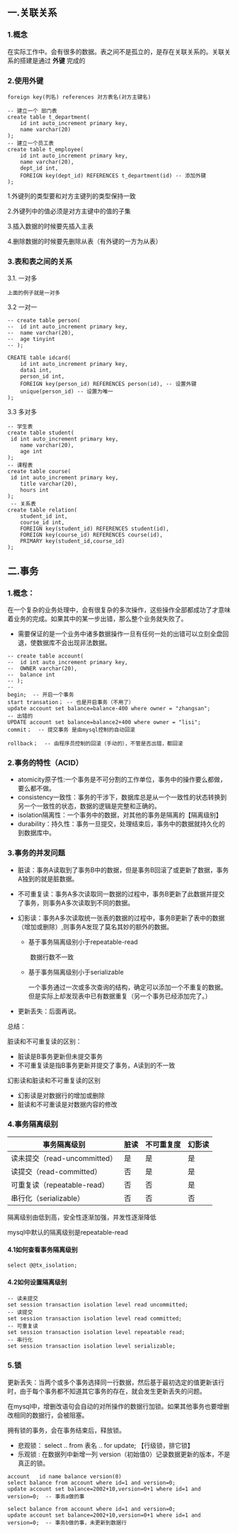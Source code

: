 ## 一.关联关系

### 1.概念

在实际工作中。会有很多的数据。表之间不是孤立的，是存在关联关系的。关联关系的搭建是通过 **外键** 完成的

### 2.使用外键

```mysql
foreign key(列名) references 对方表名(对方主键名)
```

```mysql
-- 建立一个 部门表
create table t_department(
	id int auto_increment primary key,
	name varchar(20)
);
-- 建立一个员工表
create table t_employee(
	id int auto_increment primary key,
	name varchar(20),
	dept_id int,
	FOREIGN key(dept_id) REFERENCES t_department(id) -- 添加外键
);
```

1.外键列的类型要和对方主键列的类型保持一致

2.外键列中的值必须是对方主键中的值的子集

3.插入数据的时候要先插入主表

4.删除数据的时候要先删除从表（有外键的一方为从表）

### 3.表和表之间的关系

3.1. 一对多

```
上面的例子就是一对多
```

3.2 一对一

```mysql
-- create table person(
-- 	id int auto_increment primary key,
-- 	name varchar(20),
--  age tinyint
-- );

CREATE table idcard(
	id int auto_increment primary key,
	data1 int,
	person_id int,
	FOREIGN key(person_id) REFERENCES person(id), -- 设置外键
	unique(person_id) -- 设置为唯一
);
```

3.3 多对多

```mysql
-- 学生表
create table student(
 id int auto_increment primary key,
	name varchar(20),
	age int
);
-- 课程表
create table course(
 id int auto_increment primary key,
	title varchar(20),
	hours int
);
 -- 关系表
create table relation(
	student_id int,
	course_id int,
	FOREIGN key(student_id) REFERENCES student(id),
	FOREIGN key(course_id) REFERENCES course(id),
	PRIMARY key(student_id,course_id)
);

```

## 二.事务

### 1.概念：

在一个复杂的业务处理中，会有很复杂的多次操作，这些操作全部都成功了才意味着业务的完成。如果其中的某一步出错，那么整个业务就失败了。

- 需要保证的是一个业务中诸多数据操作一旦有任何一处的出错可以立刻全盘回退，使数据库不会出现非法数据。

```mysql
-- create table account(
-- 	id int auto_increment primary key,
-- 	OWNER varchar(20),
-- 	balance int
-- );
-- 
begin;  -- 开启一个事务
start transation； -- 也是开启事务（不用了）
update account set balance=balance-400 where owner = "zhangsan";
-- 出错的 
UPDATE account set balance=balance2+400 where owner = "lisi";
commit；  -- 提交事务 是由mysql控制的自动回滚

rollback；  -- 由程序员控制的回滚（手动的），不管是否出错，都回滚
```

### 2.事务的特性（ACID）



- atomicity原子性:一个事务是不可分割的工作单位，事务中的操作要么都做，要么都不做。
- consistency一致性：事务的干涉下，数据库总是从一个一致性的状态转换到另一个一致性的状态，数据的逻辑是完整和正确的。
- isolation隔离性：一个事务中的数据，对其他的事务是隔离的【隔离级别】
- durability：持久性：事务一旦提交，处理结束后，事务中的数据就持久化的到数据库中。

### 3.事务的并发问题

- 脏读：事务A读取到了事务B中的数据，但是事务B回滚了或更新了数据，事务A独到的就是脏数据。

- 不可重复读：事务A多次读取同一数据的过程中，事务B更新了此数据并提交了事务，则事务A多次读取到不同的数据。

- 幻影读：事务A多次读取统一张表的数据的过程中，事务B更新了表中的数据（增加或删除）,则事务A发现了莫名其妙的额外的数据。

  - 基于事务隔离级别小于repeatable-read

    ​	数据行数不一致

  - 基于事务隔离级别小于serializable

    ​	一个事务通过一次或多次查询的结构，确定可以添加一个不重复的数据。但是实际上却发现表中已有数据重复（另一个事务已经添加完了。）

- 更新丢失：后面再说。

总结：

脏读和不可重复读的区别：

- 脏读是B事务更新但未提交事务
- 不可重复读是指B事务更新并提交了事务，A读到的不一致

幻影读和脏读和不可重复读的区别

- 幻影读是对数据行的增加或删除
- 脏读和不可重读是对数据内容的修改

### 4.事务隔离级别

| 事务隔离级别                 | 脏读   | 不可重复度 | 幻影读  |
| ---------------------- | ---- | ----- | ---- |
| 读未提交（read-uncommitted） | 是    | 是     | 是    |
| 读提交（read-committed）    | 否    | 是     | 是    |
| 可重复读（repeatable-read）  | 否    | 否     | 是    |
| 串行化（serializable）      | 否    | 否     | 否    |

隔离级别由低到高，安全性逐渐加强，并发性逐渐降低

mysql中默认的隔离级别是repeatable-read

#### 4.1如何查看事务隔离级别

```mysql
select @@tx_isolation;
```

#### 4.2如何设置隔离级别

```mysql
-- 读未提交
set session transaction isolation level read uncommitted;
-- 读提交
set session transaction isolation level read committed;
-- 可重复读
set session transaction isolation level repeatable read;
-- 串行化
set session transaction isolation level serializable;
```

### 5.锁

更新丢失：当两个或多个事务选择同一行数据，然后基于最初选定的值更新该行时，由于每个事务都不知道其它事务的存在，就会发生更新丢失的问题。

在mysql中，增删改语句会自动的对所操作的数据行加锁。如果其他事务也要增删改相同的数据行，会被阻塞。

拥有锁的事务，会在事务结束后，释放锁。

- 悲观锁： select .. from 表名 .. for update;   【行级锁，排它锁】
- 乐观锁 :  在数据列中新增一列 version（初始值0）记录数据更新的版本，不是真正的锁。

```mysql
account   id name balance version(0)
select balance from account where id=1 and version=0;
update account set balance=2002+10,version=0+1 where id=1 and version=0;  -- 事务a做的事

select balance from account where id=1 and version=0;
update account set balance=2002+10,version=0+1 where id=1 and version=0;  -- 事务b做的事，未更新到数据行
```